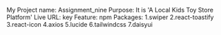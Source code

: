 My Project name: Assignment_nine
Purpose: It is 'A Local Kids Toy Store Platform'
Live URL:
key Feature:
npm Packages:
  1.swiper
  2.react-toastify
  3.react-icon
  4.axios
  5.lucide
  6.tailwindcss
  7.daisyui
